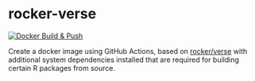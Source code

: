 # rocker-verse

[![Docker Build & Push](https://github.com/rmgpanw/rocker-verse/actions/workflows/docker-build-push.yml/badge.svg)](https://github.com/rmgpanw/rocker-verse/actions/workflows/docker-build-push.yml)

Create a docker image using GitHub Actions, based on [rocker/verse](https://hub.docker.com/r/rocker/verse/tags) with additional system dependencies installed that are required for building certain R packages from source.